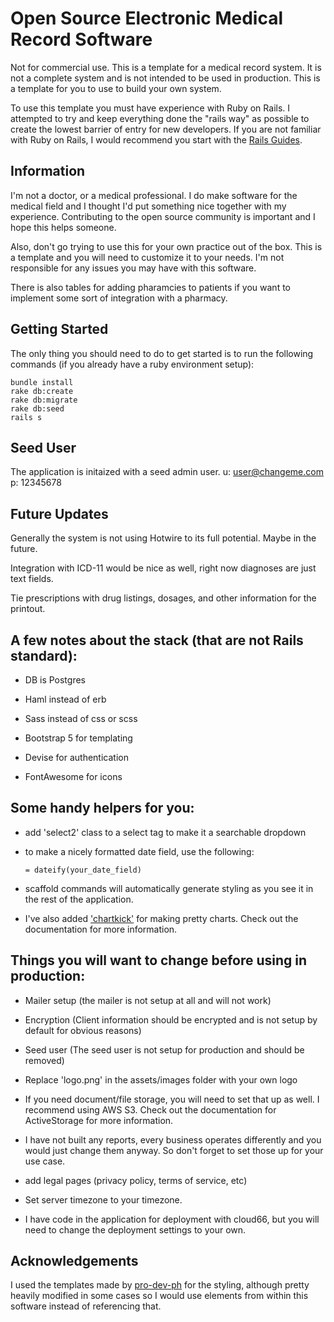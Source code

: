 # Open Source Electronic Medical Record Software

Not for commercial use. This is a template for a medical record system. It is not a complete system and is not intended to be used in production. This is a template for you to use to build your own system.

To use this template you must have experience with Ruby on Rails. I attempted to try and keep everything done the "rails way" as possible to create the lowest barrier of entry for new developers. If you are not familiar with Ruby on Rails, I would recommend you start with the [Rails Guides](http://guides.rubyonrails.org/).

## Information

I'm not a doctor, or a medical professional. I do make software for the medical field and I thought I'd put something nice together with my experience. Contributing to the open source community is important and I hope this helps someone.

Also, don't go trying to use this for your own practice out of the box. This is a template and you will need to customize it to your needs. I'm not responsible for any issues you may have with this software.

There is also tables for adding pharamcies to patients if you want to implement some sort of integration with a pharmacy.

## Getting Started

The only thing you should need to do to get started is to run the following commands (if you already have a ruby environment setup):

    bundle install
    rake db:create
    rake db:migrate
    rake db:seed
    rails s



## Seed User

The application is initaized with a seed admin user.
u: user@changeme.com
p: 12345678


## Future Updates

Generally the system is not using Hotwire to its full potential. Maybe in the future.

Integration with ICD-11 would be nice as well, right now diagnoses are just text fields.

Tie prescriptions with drug listings, dosages, and other information for the printout.


## A few notes about the stack (that are not Rails standard):

* DB is Postgres

* Haml instead of erb

* Sass instead of css or scss

* Bootstrap 5 for templating

* Devise for authentication

* FontAwesome for icons

## Some handy helpers for you:

* add 'select2' class to a select tag to make it a searchable dropdown

* to make a nicely formatted date field, use the following:

  `= dateify(your_date_field)`

* scaffold commands will automatically generate styling as you see it in the rest of the application.

* I've also added ['chartkick'](https://chartkick.com/) for making pretty charts. Check out the documentation for more information.

## Things you will want to change before using in production:

* Mailer setup (the mailer is not setup at all and will not work)

* Encryption (Client information should be encrypted and is not setup by default for obvious reasons)

* Seed user (The seed user is not setup for production and should be removed)

* Replace 'logo.png' in the assets/images folder with your own logo

* If you need document/file storage, you will need to set that up as well. I recommend using AWS S3. Check out the documentation for ActiveStorage for more information.

* I have not built any reports, every business operates differently and you would just change them anyway. So don't forget to set those up for your use case.

* add legal pages (privacy policy, terms of service, etc)

* Set server timezone to your timezone.

* I have code in the application for deployment with cloud66, but you will need to change the deployment settings to your own.

## Acknowledgements

I used the templates made by [pro-dev-ph](https://github.com/pro-dev-ph/bootstrap-simple-admin-template) for the styling, although pretty heavily modified in some cases so I would use elements from within this software instead of referencing that. 
